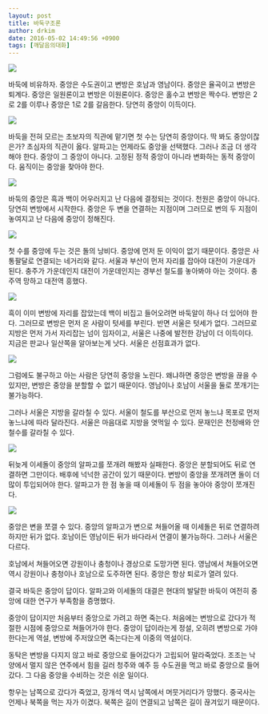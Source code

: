 ```yaml
---
layout: post
title: 바둑구조론
author: drkim
date: 2016-05-02 14:49:56 +0900
tags: [깨달음의대화]
---
```

![](/files/attach/images/198/120/705/a.jpg)

  


바둑에 비유하자. 중앙은 수도권이고 변방은 호남과 영남이다. 중앙은 율곡이고 변방은 퇴계다. 중앙은 일원론이고 변방은 이원론이다. 중앙은 홀수고 변방은 짝수다. 변방은 2로 2를 이루나 중앙은 1로 2를 갈음한다. 당연히 중앙이 이득이다.

  




![](/files/attach/images/198/120/705/a1.jpg) 

  


바둑을 전혀 모르는 초보자의 직관에 맡기면 첫 수는 당연히 중앙이다. 딱 봐도 중앙이잖은가? 초심자의 직관이 옳다. 알파고는 언제라도 중앙을 선택했다. 그러나 조금 더 생각해야 한다. 중앙이 그 중앙이 아니다. 고정된 정적 중앙이 아니라 변화하는 동적 중앙이다. 움직이는 중앙을 찾아야 한다.

  




![](/files/attach/images/198/120/705/a2.jpg) 

  


바둑의 중앙은 흑과 백이 어우러지고 난 다음에 결정되는 것이다. 천원은 중앙이 아니다. 당연히 변방에서 시작한다. 중앙은 두 변을 연결하는 지점이며 그러므로 변의 두 지점이 놓여지고 난 다음에 중앙이 정해진다.



![](/files/attach/images/198/120/705/a3.jpg) 

  


첫 수를 중앙에 두는 것은 돌의 낭비다. 중앙에 먼저 둔 이익이 없기 때문이다. 중앙은 사통팔달로 연결되는 네거리와 같다. 서울과 부산이 먼저 자리를 잡아야 대전이 가운데가 된다. 충주가 가운데인지 대전이 가운데인지는 경부선 철도를 놓아봐야 아는 것이다. 충주역 망하고 대전역 흥했다. 

  





![](/files/attach/images/198/120/705/a4.jpg) 

  


흑이 이미 변방에 자리를 잡았는데 백이 비집고 들어오려면 바둑알이 하나 더 있어야 한다. 그러므로 변방은 먼저 온 사람이 텃세를 부린다. 반면 서울은 텃세가 없다. 그러므로 지방은 먼저 가서 자리잡는 넘이 임자이고, 서울은 나중에 발전한 강남이 더 이득이다. 지금은 판교나 일산쪽을 알아보는게 낫다. 서울은 선점효과가 없다. 


![](/files/attach/images/198/120/705/a5.jpg) 

그럼에도 불구하고 아는 사람은 당연히 중앙을 노린다. 왜냐하면 중앙은 변방을 끊을 수 있지만, 변방은 중앙을 분할할 수 없기 때문이다. 영남이나 호남이 서울을 둘로 쪼개기는 불가능하다.

  


그러나 서울은 지방을 갈라칠 수 있다. 서울이 철도를 부산으로 먼저 놓느냐 목포로 먼저 놓느냐에 따라 달라진다. 서울은 마음대로 지방을 엿먹일 수 있다. 문재인은 천정배와 안철수를 갈라칠 수 있다. 

  



![](/files/attach/images/198/120/705/a6.jpg) 



뒤늦게 이세돌이 중앙의 알파고를 쪼개려 해봤자 실패한다. 중앙은 분할되어도 뒤로 연결하면 그만이다. 배후에 넉넉한 공간이 있기 때문이다. 변방이 중앙을 쪼개려면 돌이 더 많이 투입되어야 한다. 알파고가 한 점 놓을 때 이세돌이 두 점을 놓아야 중앙이 쪼개진다. 

  





![](/files/attach/images/198/120/705/a7.jpg) 

  


중앙은 변을 쪼갤 수 있다. 중앙의 알파고가 변으로 쳐들어올 때 이세돌은 뒤로 연결하려 하지만 뒤가 없다. 호남이든 영남이든 뒤가 바다라서 연결이 불가능하다. 그러나 서울은 다르다.

  


호남에서 쳐들어오면 강원이나 충청이나 경상으로 도망가면 된다. 영남에서 쳐들어오면 역시 강원이나 충청이나 호남으로 도주하면 된다. 중앙은 항상 퇴로가 열려 있다.

  


결국 바둑은 중앙이 답이다. 알파고와 이세돌의 대결은 현대의 발달한 바둑이 여전히 중앙에 대한 연구가 부족함을 증명했다.

  


중앙이 답이지만 처음부터 중앙으로 가려고 하면 죽는다. 처음에는 변방으로 갔다가 적절한 시점에 중앙으로 쳐들어가야 한다. 중앙이 답이라는게 정설, 오히려 변방으로 가야한다는게 역설, 변방에 주저앉으면 죽는다는게 이중의 역설이다. 

  


동탁은 변방을 다지지 않고 바로 중앙으로 들어갔다가 고립되어 말라죽었다. 조조는 낙양에서 멀지 않은 연주에서 힘을 길러 청주와 예주 등 수도권을 먹고 바로 중앙으로 들어갔다. 그 다음 중앙을 수비하는 것은 쉬운 일이다.

  


항우는 남쪽으로 갔다가 죽었고, 장개석 역시 남쪽에서 머뭇거리다가 망했다. 중국사는 언제나 북쪽을 먹는 자가 이겼다. 북쪽은 길이 연결되고 남쪽은 길이 끊겨있기 때문이다.